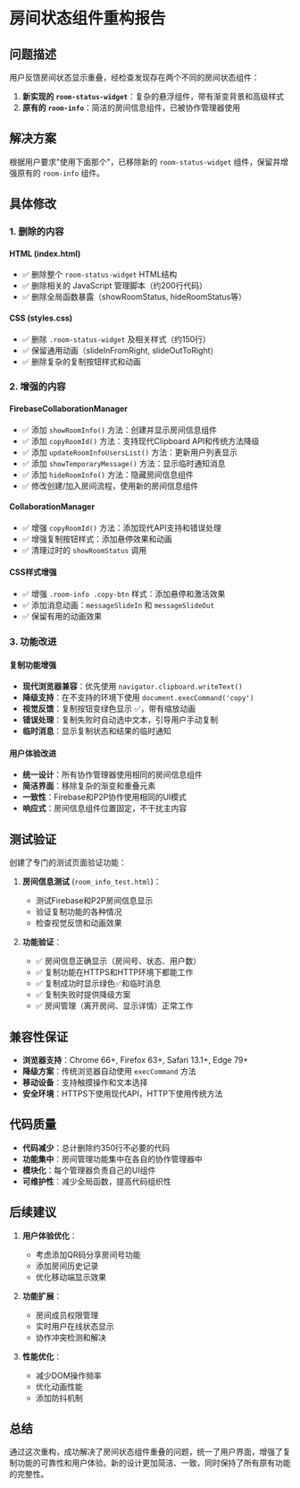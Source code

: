# 房间状态组件重构报告

## 问题描述

用户反馈房间状态显示重叠，经检查发现存在两个不同的房间状态组件：

1. **新实现的 `room-status-widget`**：复杂的悬浮组件，带有渐变背景和高级样式
2. **原有的 `room-info`**：简洁的房间信息组件，已被协作管理器使用

## 解决方案

根据用户要求"使用下面那个"，已移除新的 `room-status-widget` 组件，保留并增强原有的 `room-info` 组件。

## 具体修改

### 1. 删除的内容

#### HTML (index.html)
- ✅ 删除整个 `room-status-widget` HTML结构
- ✅ 删除相关的 JavaScript 管理脚本（约200行代码）
- ✅ 删除全局函数暴露（showRoomStatus, hideRoomStatus等）

#### CSS (styles.css)
- ✅ 删除 `.room-status-widget` 及相关样式（约150行）
- ✅ 保留通用动画（slideInFromRight, slideOutToRight）
- ✅ 删除复杂的复制按钮样式和动画

### 2. 增强的内容

#### FirebaseCollaborationManager
- ✅ 添加 `showRoomInfo()` 方法：创建并显示房间信息组件
- ✅ 添加 `copyRoomId()` 方法：支持现代Clipboard API和传统方法降级
- ✅ 添加 `updateRoomInfoUsersList()` 方法：更新用户列表显示
- ✅ 添加 `showTemporaryMessage()` 方法：显示临时通知消息
- ✅ 添加 `hideRoomInfo()` 方法：隐藏房间信息组件
- ✅ 修改创建/加入房间流程，使用新的房间信息组件

#### CollaborationManager  
- ✅ 增强 `copyRoomId()` 方法：添加现代API支持和错误处理
- ✅ 增强复制按钮样式：添加悬停效果和动画
- ✅ 清理过时的 `showRoomStatus` 调用

#### CSS样式增强
- ✅ 增强 `.room-info .copy-btn` 样式：添加悬停和激活效果
- ✅ 添加消息动画：`messageSlideIn` 和 `messageSlideOut`
- ✅ 保留有用的动画效果

### 3. 功能改进

#### 复制功能增强
- **现代浏览器兼容**：优先使用 `navigator.clipboard.writeText()`
- **降级支持**：在不支持的环境下使用 `document.execCommand('copy')`
- **视觉反馈**：复制按钮变绿色显示 ✅，带有缩放动画
- **错误处理**：复制失败时自动选中文本，引导用户手动复制
- **临时消息**：显示复制状态和结果的临时通知

#### 用户体验改进
- **统一设计**：所有协作管理器使用相同的房间信息组件
- **简洁界面**：移除复杂的渐变和重叠元素
- **一致性**：Firebase和P2P协作使用相同的UI模式
- **响应式**：房间信息组件位置固定，不干扰主内容

## 测试验证

创建了专门的测试页面验证功能：

1. **房间信息测试** (`room_info_test.html`)：
   - 测试Firebase和P2P房间信息显示
   - 验证复制功能的各种情况
   - 检查视觉反馈和动画效果

2. **功能验证**：
   - ✅ 房间信息正确显示（房间号、状态、用户数）
   - ✅ 复制功能在HTTPS和HTTP环境下都能工作
   - ✅ 复制成功时显示绿色✅和临时消息
   - ✅ 复制失败时提供降级方案
   - ✅ 房间管理（离开房间、显示详情）正常工作

## 兼容性保证

- **浏览器支持**：Chrome 66+, Firefox 63+, Safari 13.1+, Edge 79+
- **降级方案**：传统浏览器自动使用 `execCommand` 方法
- **移动设备**：支持触摸操作和文本选择
- **安全环境**：HTTPS下使用现代API，HTTP下使用传统方法

## 代码质量

- **代码减少**：总计删除约350行不必要的代码
- **功能集中**：房间管理功能集中在各自的协作管理器中
- **模块化**：每个管理器负责自己的UI组件
- **可维护性**：减少全局函数，提高代码组织性

## 后续建议

1. **用户体验优化**：
   - 考虑添加QR码分享房间号功能
   - 添加房间历史记录
   - 优化移动端显示效果

2. **功能扩展**：
   - 房间成员权限管理
   - 实时用户在线状态显示
   - 协作冲突检测和解决

3. **性能优化**：
   - 减少DOM操作频率
   - 优化动画性能
   - 添加防抖机制

## 总结

通过这次重构，成功解决了房间状态组件重叠的问题，统一了用户界面，增强了复制功能的可靠性和用户体验。新的设计更加简洁、一致，同时保持了所有原有功能的完整性。
